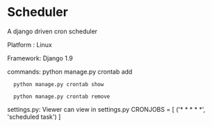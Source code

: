 # Scheduler

A django driven cron scheduler

Platform : Linux 

Framework: Django 1.9 

commands: python manage.py crontab add 

	  python manage.py crontab show

	  python manage.py crontab remove

settings.py: Viewer can view in settings.py CRONJOBS = [ ('* * * * *', 'scheduled task') ]
